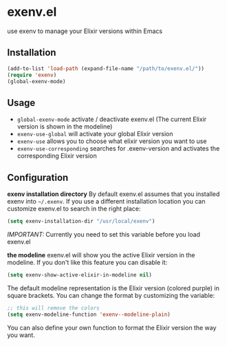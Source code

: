 exenv.el
========

use exenv to manage your Elixir versions within Emacs

Installation
------------

```lisp
(add-to-list 'load-path (expand-file-name "/path/to/exenv.el/"))
(require 'exenv)
(global-exenv-mode)
```

Usage
-----

* `global-exenv-mode` activate / deactivate exenv.el (The current Elixir version is shown in the modeline)
* `exenv-use-global` will activate your global Elixir version
* `exenv-use` allows you to choose what elixir version you want to use
* `exenv-use-corresponding` searches for .exenv-version and activates
  the corresponding Elixir version

Configuration
-------------

**exenv installation directory**
By default exenv.el assumes that you installed exenv into
`~/.exenv`. If you use a different installation location you can
customize exenv.el to search in the right place:

```lisp
(setq exenv-installation-dir "/usr/local/exenv")
```

*IMPORTANT:* Currently you need to set this variable before you load exenv.el

**the modeline**
exenv.el will show you the active Elixir version in the modeline. If you don't
like this feature you can disable it:

```lisp
(setq exenv-show-active-elixir-in-modeline nil)
```

The default modeline representation is the Elixir version (colored purple) in square
brackets. You can change the format by customizing the variable:

```lisp
;; this will remove the colors
(setq exenv-modeline-function 'exenv--modeline-plain)
```

You can also define your own function to format the Elixir version the way you want.

